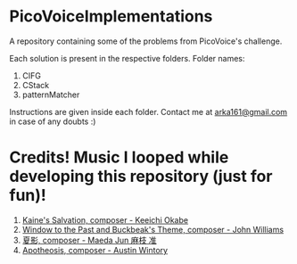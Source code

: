 # PicoVoiceImplementations
A repository containing some of the problems from PicoVoice's challenge. 

Each solution is present in the respective folders. Folder names: 

1. CIFG
2. CStack
3. patternMatcher

Instructions are given inside each folder. Contact me at arka161@gmail.com in case of any doubts :) 

# Credits! Music I looped while developing this repository (just for fun)! 

1. [Kaine's Salvation, composer  - Keeichi Okabe](https://youtu.be/viDKam_hmGM)
2. [Window to the Past and Buckbeak's Theme, composer - John Williams](https://youtu.be/DLiXPbjaZrA)
3. [夏影, composer - Maeda Jun 麻枝 准](https://youtu.be/OiTqfiMlLVs)
4. [Apotheosis, composer - Austin Wintory](https://youtu.be/ypNgvc6c6Cc)
